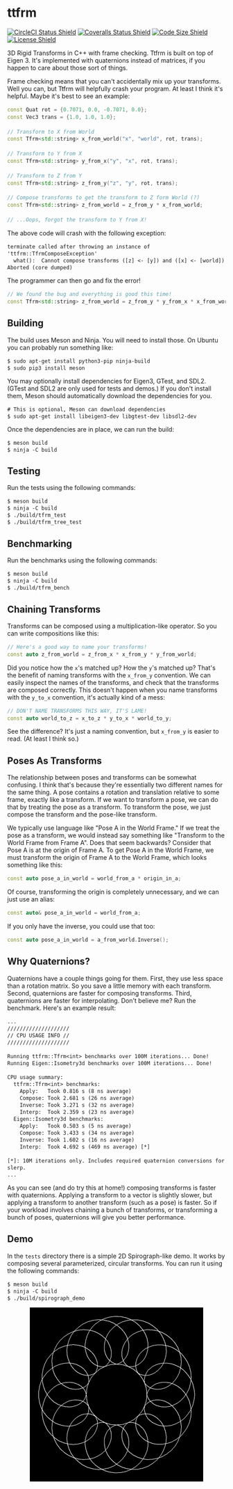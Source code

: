 # ttfrm #

[![CircleCI Status Shield][shield_circleci]][build_circleci]
[![Coveralls Status Shield][shield_coveralls]][build_coveralls]
[![Code Size Shield][shield_code_size]][ref_floppy_disk]
[![License Shield][shield_license]][file_license_md]

3D Rigid Transforms in C++ with frame checking. Ttfrm is built on top of
Eigen 3. It's implemented with quaternions instead of matrices, if you happen
to care about those sort of things.

Frame checking means that you can't accidentally mix up your transforms. Well
you can, but Ttfrm will helpfully crash your program. At least I think it's
helpful. Maybe it's best to see an example:

```cpp
const Quat rot = {0.7071, 0.0, -0.7071, 0.0};
const Vec3 trans = {1.0, 1.0, 1.0};

// Transform to X from World
const Tfrm<std::string> x_from_world("x", "world", rot, trans);

// Transform to Y from X
const Tfrm<std::string> y_from_x("y", "x", rot, trans);

// Transform to Z from Y
const Tfrm<std::string> z_from_y("z", "y", rot, trans);

// Compose transforms to get the transform to Z form World (?)
const Tfrm<std::string> z_from_world = z_from_y * x_from_world;

// ...Oops, forgot the transform to Y from X!
```

The above code will crash with the following exception:

```text
terminate called after throwing an instance of 'ttfrm::TfrmComposeException'
  what():  Cannot compose transforms ([z] <- [y]) and ([x] <- [world])
Aborted (core dumped)
```

The programmer can then go and fix the error!

```cpp
// We found the bug and everything is good this time!
const Tfrm<std::string> z_from_world = z_from_y * y_from_x * x_from_world;
```

## Building ##

The build uses Meson and Ninja. You will need to install those. On Ubuntu you
can probably run something like:

```text
$ sudo apt-get install python3-pip ninja-build
$ sudo pip3 install meson
```

You may optionally install dependencies for Eigen3, GTest, and SDL2. (GTest and
SDL2 are only used for tests and demos.) If you don't install them, Meson
should automatically download the dependencies for you.

```text
# This is optional, Meson can download dependencies
$ sudo apt-get install libeigen3-dev libgtest-dev libsdl2-dev
```

Once the dependencies are in place, we can run the build:

```text
$ meson build
$ ninja -C build
```

## Testing ##

Run the tests using the following commands:

```text
$ meson build
$ ninja -C build
$ ./build/tfrm_test
$ ./build/tfrm_tree_test
```

## Benchmarking ##

Run the benchmarks using the following commands:

```text
$ meson build
$ ninja -C build
$ ./build/tfrm_bench
```

## Chaining Transforms ##

Transforms can be composed using a multiplication-like operator. So you can
write compositions like this:

```cpp
// Here's a good way to name your transforms!
const auto z_from_world = z_from_x * x_from_y * y_from_world;
```

Did you notice how the `x`'s matched up? How the `y`'s matched up? That's the
benefit of naming transforms with the `x_from_y` convention. We can easily
inspect the names of the transforms, and check that the transforms are composed
correctly. This doesn't happen when you name transforms with the `y_to_x`
convention, it's actually kind of a mess:

```cpp
// DON'T NAME TRANSFORMS THIS WAY, IT'S LAME!
const auto world_to_z = x_to_z * y_to_x * world_to_y;
```

See the difference? It's just a naming convention, but `x_from_y` is easier to
read. (At least I think so.)

## Poses As Transforms ##

The relationship between poses and transforms can be somewhat confusing. I
think that's because they're essentially two different names for the same
thing. A pose contains a rotation and translation relative to some frame,
exactly like a transform. If we want to transform a pose, we can do that by
treating the pose as a transform. To transform the pose, we just compose the
transform and the pose-like transform.

We typically use language like "Pose A in the World Frame." If we treat the
pose as a transform, we would instead say something like "Transform to the
World Frame from Frame A". Does that seem backwards? Consider that Pose A is at
the origin of Frame A. To get Pose A in the World Frame, we must transform the
origin of Frame A to the World Frame, which looks something like this:

```cpp
const auto pose_a_in_world = world_from_a * origin_in_a;
```

Of course, transforming the origin is completely unnecessary, and we can just
use an alias:

```cpp
const auto& pose_a_in_world = world_from_a;
```

If you only have the inverse, you could use that too:

```cpp
const auto pose_a_in_world = a_from_world.Inverse();
```

## Why Quaternions? ##

Quaternions have a couple things going for them. First, they use less space
than a rotation matrix. So you save a little memory with each transform.
Second, quaternions are faster for composing transforms. Third, quaternions are
faster for interpolating. Don't believe me? Run the benchmark. Here's an
example result:

```text
...
////////////////////
// CPU USAGE INFO //
////////////////////

Running ttfrm::Tfrm<int> benchmarks over 100M iterations... Done!
Running Eigen::Isometry3d benchmarks over 100M iterations... Done!

CPU usage summary:
  ttfrm::Tfrm<int> benchmarks:
    Apply:   Took 0.816 s (8 ns average)
    Compose: Took 2.681 s (26 ns average)
    Inverse: Took 3.271 s (32 ns average)
    Interp:  Took 2.359 s (23 ns average)
  Eigen::Isometry3d benchmarks:
    Apply:   Took 0.503 s (5 ns average)
    Compose: Took 3.433 s (34 ns average)
    Inverse: Took 1.602 s (16 ns average)
    Interp:  Took 4.692 s (469 ns average) [*]

[*]: 10M iterations only. Includes required quaternion conversions for slerp.
...
```

As you can see (and do try this at home!) composing transforms is faster with
quaternions. Applying a transform to a vector is slightly slower, but applying
a transform to another transform (such as a pose) is faster. So if your
workload involves chaining a bunch of transforms, or transforming a bunch of
poses, quaternions will give you better performance.

## Demo ##

In the `tests` directory there is a simple 2D Spirograph-like demo. It works by
composing several parameterized, circular transforms. You can run it using the
following commands:

```text
$ meson build
$ ninja -C build
$ ./build/spirograph_demo
```

<p align="center">
<img alt="Spirograph Demo" src="screenshots/spirograph.png"/>
</p>

<!-- Links -->

[build_circleci]: https://circleci.com/gh/tprk77/ttfrm
[build_coveralls]: https://coveralls.io/github/tprk77/ttfrm
[file_license_md]: https://github.com/tprk77/ttfrm/blob/master/LICENSE.md
[ref_floppy_disk]: https://en.wikipedia.org/wiki/History_of_the_floppy_disk
[shield_circleci]: https://img.shields.io/circleci/build/github/tprk77/ttfrm/master?token=9d161918287a4e250f49ae8df77fff90432ce358
[shield_code_size]: https://img.shields.io/github/languages/code-size/tprk77/ttfrm
[shield_coveralls]: https://img.shields.io/coveralls/github/tprk77/ttfrm
[shield_license]: https://img.shields.io/github/license/tprk77/ttfrm?color=informational

<!-- Local Variables: -->
<!-- fill-column: 79 -->
<!-- End: -->
